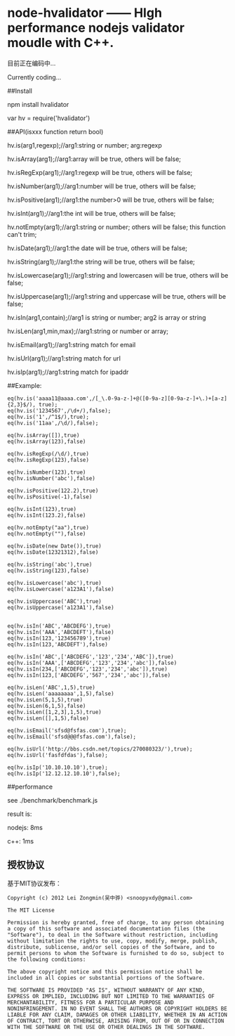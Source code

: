 

# node-hvalidator —— HIgh performance nodejs validator moudle with C++.

目前正在编码中...

Currently coding...

##Install

   npm install hvalidator

   var hv = require('hvalidator')

##API(isxxx function return bool)

   
   hv.is(arg1,regexp);//arg1:string or number; arg:regexp

   hv.isArray(arg1);//arg1:array will be true, others will be false;

   hv.isRegExp(arg1);//arg1:regexp will be true, others will be false;

   hv.isNumber(arg1);//arg1:number will be true, others will be false;

   hv.isPositive(arg1);//arg1:the number>0 will be true, others will be false;

   hv.isInt(arg1);//arg1:the int will be true, others will be false;

   hv.notEmpty(arg1);//arg1:string or number; others will be false; this function can't trim;

   hv.isDate(arg1);//arg1:the date will be true, others will be false;

   hv.isString(arg1);//arg1:the string will be true, others will be false;

   hv.isLowercase(arg1);//arg1:string and lowercasen will be true, others will be false;

   hv.isUppercase(arg1);//arg1:string and uppercase will be true, others will be false;

   hv.isIn(arg1,contain);//arg1 is string or number; arg2 is array or string

   hv.isLen(arg1,min,max);//arg1:string or number or array;

   hv.isEmail(arg1);//arg1:string match for email

   hv.isUrl(arg1);//arg1:string match for url

   hv.isIp(arg1);//arg1:string match for ipaddr
 

##Example:

	eq(hv.is('aaaa11@aaaa.com',/[_\.0-9a-z-]+@([0-9a-z][0-9a-z-]+\.)+[a-z]{2,3}$/), true);
	eq(hv.is('1234567',/\d+/),false);
	eq(hv.is('1',/^1$/),true);
	eq(hv.is('11aa',/\d/),false);

	eq(hv.isArray([]),true)
	eq(hv.isArray(123),false)

	eq(hv.isRegExp(/\d/),true)
	eq(hv.isRegExp(123),false)

	eq(hv.isNumber(123),true)
	eq(hv.isNumber('abc'),false)

	eq(hv.isPositive(122.2),true)
	eq(hv.isPositive(-1),false)

	eq(hv.isInt(123),true)
	eq(hv.isInt(123.2),false)

	eq(hv.notEmpty("aa"),true)
	eq(hv.notEmpty(""),false)

	eq(hv.isDate(new Date()),true)
	eq(hv.isDate(12321312),false)

	eq(hv.isString('abc'),true)
	eq(hv.isString(123),false)

	eq(hv.isLowercase('abc'),true)
	eq(hv.isLowercase('a123A1'),false)

	eq(hv.isUppercase('ABC'),true)
	eq(hv.isUppercase('a123A1'),false)


	eq(hv.isIn('ABC','ABCDEFG'),true)
	eq(hv.isIn('AAA','ABCDEFT'),false)
	eq(hv.isIn(123,'123456789'),true)
	eq(hv.isIn(123,'ABCDEFT'),false)

	eq(hv.isIn('ABC',['ABCDEFG','123','234','ABC']),true)
	eq(hv.isIn('AAA',['ABCDEFG','123','234','abc']),false)
	eq(hv.isIn(234,['ABCDEFG','123','234','abc']),true)
	eq(hv.isIn(123,['ABCDEFG','567','234','abc']),false)

	eq(hv.isLen('ABC',1,5),true)
	eq(hv.isLen('aaaaaaaa',1,5),false)
	eq(hv.isLen(5,1,5),true)
	eq(hv.isLen(6,1,5),false)
	eq(hv.isLen([1,2,3],1,5),true)
	eq(hv.isLen([],1,5),false)

	eq(hv.isEmail('sfsd@fsfas.com'),true);
	eq(hv.isEmail('sfsd@@@fsfas.com'),false);

	eq(hv.isUrl('http://bbs.csdn.net/topics/270080323/'),true);
	eq(hv.isUrl('fasfdfdas'),false);

	eq(hv.isIp('10.10.10.10'),true);
	eq(hv.isIp('12.12.12.10.10'),false);
  
##performance
   
   see ./benchmark/benchmark.js

   result is:

   nodejs: 8ms

   c++: 1ms


## 授权协议

基于MIT协议发布：

```
Copyright (c) 2012 Lei Zongmin(吴中骅) <snoopyxdy@gmail.com>

The MIT License

Permission is hereby granted, free of charge, to any person obtaining
a copy of this software and associated documentation files (the
"Software"), to deal in the Software without restriction, including
without limitation the rights to use, copy, modify, merge, publish,
distribute, sublicense, and/or sell copies of the Software, and to
permit persons to whom the Software is furnished to do so, subject to
the following conditions:

The above copyright notice and this permission notice shall be
included in all copies or substantial portions of the Software.

THE SOFTWARE IS PROVIDED "AS IS", WITHOUT WARRANTY OF ANY KIND,
EXPRESS OR IMPLIED, INCLUDING BUT NOT LIMITED TO THE WARRANTIES OF
MERCHANTABILITY, FITNESS FOR A PARTICULAR PURPOSE AND
NONINFRINGEMENT. IN NO EVENT SHALL THE AUTHORS OR COPYRIGHT HOLDERS BE
LIABLE FOR ANY CLAIM, DAMAGES OR OTHER LIABILITY, WHETHER IN AN ACTION
OF CONTRACT, TORT OR OTHERWISE, ARISING FROM, OUT OF OR IN CONNECTION
WITH THE SOFTWARE OR THE USE OR OTHER DEALINGS IN THE SOFTWARE.
```